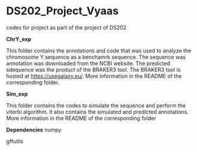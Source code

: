 # DS202_Project_Vyaas
codes for project as part of the project of DS202

**ChrY_exp**

This folder contains the annotations and code that was used to analyze the chromosome Y sequence as a benchamrk sequence. The sequence was annotation was downloaded from the NCBI website. The predicted sdequence was the product of the BRAKER3 tool. The BRAKER3 tool is hosted at https://usegalaxy.eu/. More information in the README of the corresponding folder.

**Sim_exp**

This folder contains the codes to simulate the sequence and perform the viterbi algorithm. It also contains the simulated and predicted annotations. More information in the README of the corresponding folder

**Dependencies**
numpy

gffutils
